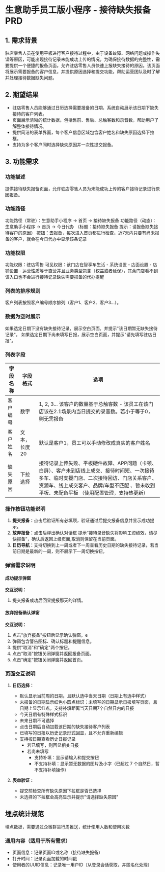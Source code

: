 # 生意助手员工版小程序 - 接待缺失报备 PRD 

## 1. 需求背景

驻店零售人员在使用平板进行客户接待过程中，由于设备故障、网络问题或操作失误等原因，可能出现接待记录未能成功上传的情况。为确保接待数据的完整性，需要提供一个便捷的报备页面，允许驻店零售人员快速上报缺失接待的原因。该页面将展示需要报备的客户信息，并提供原因选择和提交功能，帮助运营团队及时了解并处理接待数据缺失问题。

## 2. 期望结果

- 驻店零售人员能够通过日历选择需要报备的日期，系统自动展示该日期下缺失接待的客户列表。
- 页面展示清晰的统计数据，包括售前、售后、总触客数和录音数，帮助用户了解整体接待情况。
- 提供简洁的表单界面，每个客户信息区域包含客户姓名和缺失原因选择下拉框。
- 支持为多个客户同时选择缺失原因并一次性提交报备。

## 3. 功能需求

### 功能描述

提供接待缺失报备页面，允许驻店零售人员为未能成功上传的客户接待记录进行原因报备。

### 功能路径

功能路径（常驻）：生意助手小程序 -> 首页 -> 接待缺失报备
功能路径（动态）：生意助手小程序 -> 首页 -> 今日代办 （标题：接待缺失报备 提示：请报备缺失接待客户的原因） 按钮：去报备，每次进入首页都进行检查，近7天内只要有尚未报备的客户，就会在今日代办中显示该条记录

### 功能权限

功能权限：驻店零售
可见权限：该门店在智享车生活 - 系统设置 - 店面设置 - 店铺设置 - 运营性质等于直营并且业务类型包含（权益或者延保），其余门店看不到该入口也不会进行接待记录缺失需要报备的代办提醒

### 列表的排序规则

客户列表按照客户编号顺序排列（客户1、客户2、客户3...）。

### 数据为空时展示

如果选定日期下没有缺失接待记录，展示空白页面，并提示"该日期暂无缺失接待记录"。
如果选定日期下尚未填写日报，展示空白页面，并提示"请先填写驻店日报"。


### 列表字段

| 字段名称 | 字段格式 | 选项 |
| -------- | -------- | ---- |
| 客户编号 | 数字 | 1, 2, 3... 该客户的数量基于总触客数 - 该员工在该门店该在2.1场景内当日提交的录音数。若小于等于0，则无需报备 |
| 客户姓名 | 文本，长度20 | 默认是客户1，员工可以手动修改成真实的客户姓名 |
| 缺失原因 | 下拉选择 | 接待记录上传失败、平板硬件故障、APP问题（卡顿、白屏）、客户未到店线上成交、接待时间短、一次接待多车、临时支援门店、二次接待回访、门店关系客户、资源车、线上成交客户、品牌/车型不匹配 、暂未收到平板、未配备平板 （使用配置管理，支持热更新）|


### 操作按钮功能说明

1. **提交报备**：点击后验证所有必填项，验证通过后提交报备信息并显示成功提示。
2. **放弃报备**：点击后弹出确认对话框 提示“接待录音缺失将影响工资绩效，请尽快报备”，确认后返回上级页面,取消则保留在当前页面。
3. **日历导航**：支持切换到上一周或者下一周查看历史日期的缺失接待记录，若当前日期是最新的一周，则不展示下一周切换按钮。

### 弹窗需求说明

#### 成功提示弹窗

**交互说明：**
1. 提交报备成功后回显提报那天的详情。

#### 放弃报备确认弹窗

**交互说明：**
1. 点击"放弃报备"按钮后显示确认弹窗。e
2. 弹窗包含警告图标、确认标题和提醒信息。
3. 提供"取消"和"确定"两个按钮。
4. 点击"取消"按钮关闭弹窗并返回报备页面。
5. 点击"确定"按钮关闭弹窗并返回首页。

### 页面交互说明

1. **日历选择**：
   - 默认显示当前周的日期，且默认选中当天日期（日期上有选中样式）
   - 未报备的日期显示红色小圆点标识；未填写的日期显示日报填写页面，且日期上显示红点，支持补填距离当天日期7个自然日内的日报
   - 今天日期有特殊样式标识
   - 未来日期不可选择
   - 点击日期后自动加载该日期的缺失接待客户列表
   - 已填写的日报以历史记录形式回显，且不允许重新编辑
   - 支持按日期查看历史日报记录
     - 若已填写，则回显相关日报
     - 若尚未填写
       - 支持补填：显示请输入和提交按钮
       - 不支持补填：显示暂无数据的图片及小字（已超过 7 个自然日，暂不支持补填操作）



2. **表单验证**：
   - 提交前检查所有缺失原因下拉框是否已选择
   - 未选择的下拉框会高亮显示并提示"请选择缺失原因"


## 埋点统计规范

埋点数据，需要通过企微群进行周推送，统计使用人数和使用次数

### 通用内容（适用于所有需求）

- 页面信息：记录页面ID或名称（接待缺失报备）
- 打开时间：记录页面加载的时间戳
- 使用者的UUID信息：记录唯一用户ID（从登录会话获取，并匿名化处理）

